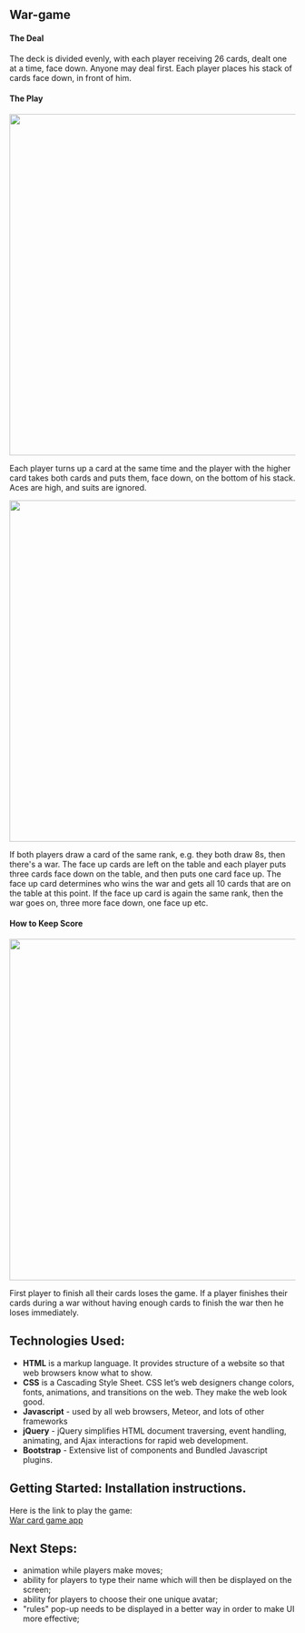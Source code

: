## War-game



#### The Deal
The deck is divided evenly, with each player receiving 26 cards, dealt one at a time, face down. Anyone may deal first. Each player places his stack of cards face down, in front of him.

#### The Play
<img src="http://i.imgur.com/99wD30b.png" width="600">

Each player turns up a card at the same time and the player with the higher card takes both cards and puts them, face down, on the bottom of his stack. Aces are high, and suits are ignored.

<img src="http://i.imgur.com/3LARgHL.png" width="600">

If both players draw a card of the same rank, e.g. they both draw 8s, then there's a war. The face up cards are left on the table and each player puts three cards face down on the table, and then puts one card face up. The face up card determines who wins the war and gets all 10 cards that are on the table at this point. If the face up card is again the same rank, then the war goes on, three more face down, one face up etc.

#### How to Keep Score
<img src="http://i.imgur.com/x0IXoxG.png" width="600">

First player to finish all their cards loses the game. If a player finishes their cards during a war without having enough cards to finish the war then he loses immediately.
 
## Technologies Used:
* **HTML** is a markup language. It provides structure of a website so that web browsers know what to show.
* **CSS** is a Cascading Style Sheet. CSS let’s web designers change colors, fonts, animations, and transitions on the web. They make the web look good.
* **Javascript** - used by all web browsers, Meteor, and lots of other frameworks 
* **jQuery** - jQuery simplifies HTML document traversing, event handling, animating, and Ajax interactions for rapid web development.
* **Bootstrap** - Extensive list of components and Bundled Javascript plugins.

##  Getting Started: Installation instructions. 

Here is the link to play the game:
<br>[War card game app](https://creativeanastasia.github.io/war-game)</br>
## Next Steps: 

  * animation while players make moves; 
  * ability for players to type their name which will then be displayed on the screen;
  *  ability for players to choose their one unique avatar;
  *  "rules" pop-up needs to be displayed in a better way in order to make UI more effective;
